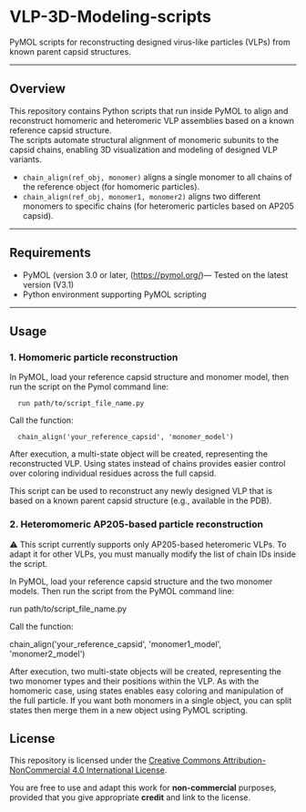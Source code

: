 # VLP-3D-Modeling-scripts

PyMOL scripts for reconstructing designed virus-like particles (VLPs) from known parent capsid structures.

---

## Overview

This repository contains Python scripts that run inside PyMOL to align and reconstruct homomeric and heteromeric VLP assemblies based on a known reference capsid structure.  
The scripts automate structural alignment of monomeric subunits to the capsid chains, enabling 3D visualization and modeling of designed VLP variants.

- `chain_align(ref_obj, monomer)` aligns a single monomer to all chains of the reference object (for homomeric particles).  
- `chain_align(ref_obj, monomer1, monomer2)` aligns two different monomers to specific chains (for heteromeric particles based on AP205 capsid).  

---

## Requirements

- PyMOL (version 3.0 or later, (https://pymol.org/)— Tested on the latest version (V3.1)
- Python environment supporting PyMOL scripting  

---

## Usage

### 1. Homomeric particle reconstruction

In PyMOL, load your reference capsid structure and monomer model, then run the script on the Pymol command line:

      run path/to/script_file_name.py

Call the function:

      chain_align('your_reference_capsid', 'monomer_model')

After execution, a multi-state object will be created, representing the reconstructed VLP.
Using states instead of chains provides easier control over coloring individual residues across the full capsid.

This script can be used to reconstruct any newly designed VLP that is based on a known parent capsid structure (e.g., available in the PDB).

### 2. Heteromomeric AP205-based particle reconstruction
⚠️ This script currently supports only AP205-based heteromeric VLPs. To adapt it for other VLPs, you must manually modify the list of chain IDs inside the script.
 
In PyMOL, load your reference capsid structure and the two monomer models. Then run the script from the PyMOL command line:

run path/to/script_file_name.py

Call the function: 

chain_align('your_reference_capsid', 'monomer1_model', 'monomer2_model')

After execution, two multi-state objects will be created, representing the two monomer types and their positions within the VLP.
As with the homomeric case, using states enables easy coloring and manipulation of the full particle.
If you want both monomers in a single object, you can split states then merge them in a new object using PyMOL scripting.

## License

This repository is licensed under the [Creative Commons Attribution-NonCommercial 4.0 International License](https://creativecommons.org/licenses/by-nc/4.0/).

You are free to use and adapt this work for **non-commercial** purposes, provided that you give appropriate **credit** and link to the license.
